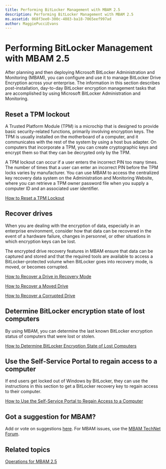 ```yaml
---
title: Performing BitLocker Management with MBAM 2.5
description: Performing BitLocker Management with MBAM 2.5
ms.assetid: 068f3ee0-300c-4083-ba18-7065eef997ad
author: MaggiePucciEvans
---
```


# Performing BitLocker Management with MBAM 2.5


After planning and then deploying Microsoft BitLocker Administration and Monitoring (MBAM), you can configure and use it to manage BitLocker Drive Encryption across your enterprise. The information in this section describes post-installation, day-to-day BitLocker encryption management tasks that are accomplished by using Microsoft BitLocker Administration and Monitoring.

## Reset a TPM lockout


A Trusted Platform Module (TPM) is a microchip that is designed to provide basic security-related functions, primarily involving encryption keys. The TPM is usually installed on the motherboard of a computer, and it communicates with the rest of the system by using a host bus adapter. On computers that incorporate a TPM, you can create cryptographic keys and encrypt them so that they can be decrypted only by the TPM.

A TPM lockout can occur if a user enters the incorrect PIN too many times. The number of times that a user can enter an incorrect PIN before the TPM locks varies by manufacturer. You can use MBAM to access the centralized key recovery data system on the Administration and Monitoring Website, where you can retrieve a TPM owner password file when you supply a computer ID and an associated user identifier.

[How to Reset a TPM Lockout](how-to-reset-a-tpm-lockout-mbam-25.md)

## Recover drives


When you are dealing with the encryption of data, especially in an enterprise environment, consider how that data can be recovered in the event of a hardware failure, changes in personnel, or other situations in which encryption keys can be lost.

The encrypted drive recovery features in MBAM ensure that data can be captured and stored and that the required tools are available to access a BitLocker-protected volume when BitLocker goes into recovery mode, is moved, or becomes corrupted.

[How to Recover a Drive in Recovery Mode](how-to-recover-a-drive-in-recovery-mode-mbam-25.md)

[How to Recover a Moved Drive](how-to-recover-a-moved-drive-mbam-25.md)

[How to Recover a Corrupted Drive](how-to-recover-a-corrupted-drive-mbam-25.md)

## Determine BitLocker encryption state of lost computers


By using MBAM, you can determine the last known BitLocker encryption status of computers that were lost or stolen.

[How to Determine BitLocker Encryption State of Lost Computers](how-to-determine-bitlocker-encryption-state-of-lost-computers-mbam-25.md)

## Use the Self-Service Portal to regain access to a computer


If end users get locked out of Windows by BitLocker, they can use the instructions in this section to get a BitLocker recovery key to regain access to their computer.

[How to Use the Self-Service Portal to Regain Access to a Computer](how-to-use-the-self-service-portal-to-regain-access-to-a-computer-mbam-25.md)

## Got a suggestion for MBAM?


Add or vote on suggestions [here](http://mbam.uservoice.com/forums/268571-microsoft-bitlocker-administration-and-monitoring). For MBAM issues, use the [MBAM TechNet Forum](https://social.technet.microsoft.com/Forums/home?forum=mdopmbam).

## Related topics


[Operations for MBAM 2.5](operations-for-mbam-25.md)

 

 





